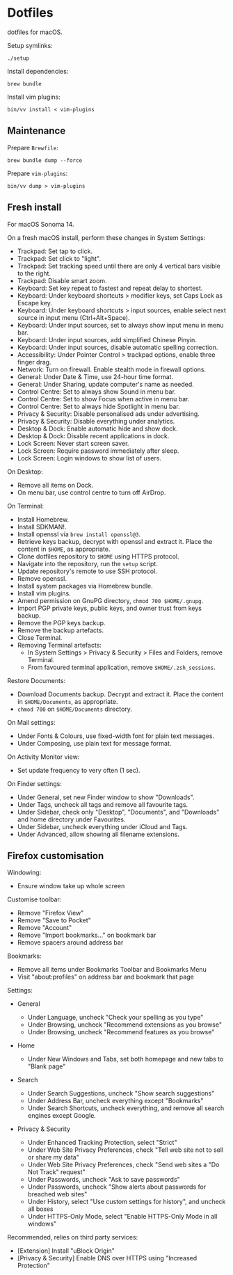 # Dotfiles

dotfiles for macOS.

Setup symlinks:

```
./setup
```

Install dependencies:

```
brew bundle
```

Install vim plugins:

```
bin/vv install < vim-plugins
```

## Maintenance

Prepare `Brewfile`:

```
brew bundle dump --force
```

Prepare `vim-plugins`:

```
bin/vv dump > vim-plugins
```

## Fresh install

For macOS Sonoma 14.

On a fresh macOS install, perform these changes in System Settings:

  - Trackpad: Set tap to click.
  - Trackpad: Set click to "light".
  - Trackpad: Set tracking speed until there are only 4 vertical bars visible to the right.
  - Trackpad: Disable smart zoom.
  - Keyboard: Set key repeat to fastest and repeat delay to shortest.
  - Keyboard: Under keyboard shortcuts > modifier keys, set Caps Lock as Escape key.
  - Keyboard: Under keyboard shortcuts > input sources, enable select next source in input menu (Ctrl+Alt+Space).
  - Keyboard: Under input sources, set to always show input menu in menu bar.
  - Keyboard: Under input sources, add simplified Chinese Pinyin.
  - Keyboard: Under input sources, disable automatic spelling correction.
  - Accessibility: Under Pointer Control > trackpad options, enable three finger drag.
  - Network: Turn on firewall. Enable stealth mode in firewall options.
  - General: Under Date & Time, use 24-hour time format.
  - General: Under Sharing, update computer's name as needed.
  - Control Centre: Set to always show Sound in menu bar.
  - Control Centre: Set to show Focus when active in menu bar.
  - Control Centre: Set to always hide Spotlight in menu bar.
  - Privacy & Security: Disable personalised ads under advertising.
  - Privacy & Security: Disable everything under analytics.
  - Desktop & Dock: Enable automatic hide and show dock.
  - Desktop & Dock: Disable recent applications in dock.
  - Lock Screen: Never start screen saver.
  - Lock Screen: Require password immediately after sleep.
  - Lock Screen: Login windows to show list of users.

On Desktop:

  - Remove all items on Dock.
  - On menu bar, use control centre to turn off AirDrop.

On Terminal:

  - Install Homebrew.
  - Install SDKMAN!.
  - Install openssl via `brew install openssl@3`.
  - Retrieve keys backup, decrypt with openssl and extract it. Place the content in `$HOME`, as appropriate.
  - Clone dotfiles repository to `$HOME` using HTTPS protocol.
  - Navigate into the repository, run the `setup` script.
  - Update repository's remote to use SSH protocol.
  - Remove openssl.
  - Install system packages via Homebrew bundle.
  - Install vim plugins.
  - Amend permission on GnuPG directory, `chmod 700 $HOME/.gnupg`.
  - Import PGP private keys, public keys, and owner trust from keys backup.
  - Remove the PGP keys backup.
  - Remove the backup artefacts.
  - Close Terminal.
  - Removing Terminal artefacts:
      - In System Settings > Privacy & Security > Files and Folders, remove Terminal.
      - From favoured terminal application, remove `$HOME/.zsh_sessions`.

Restore Documents:

  - Download Documents backup. Decrypt and extract it. Place the content in `$HOME/Documents`, as appropriate.
  - `chmod 700` on `$HOME/Documents` directory.

On Mail settings:

  - Under Fonts & Colours, use fixed-width font for plain text messages.
  - Under Composing, use plain text for message format.

On Activity Monitor view:

  - Set update frequency to very often (1 sec).

On Finder settings:

  - Under General, set new Finder window to show "Downloads".
  - Under Tags, uncheck all tags and remove all favourite tags.
  - Under Sidebar, check only "Desktop", "Documents", and "Downloads" and home directory under Favourites.
  - Under Sidebar, uncheck everything under iCloud and Tags.
  - Under Advanced, allow showing all filename extensions.

## Firefox customisation

Windowing:

  - Ensure window take up whole screen

Customise toolbar:

  - Remove "Firefox View"
  - Remove "Save to Pocket"
  - Remove "Account"
  - Remove "Import bookmarks..." on bookmark bar
  - Remove spacers around address bar

Bookmarks:

  - Remove all items under Bookmarks Toolbar and Bookmarks Menu
  - Visit "about:profiles" on address bar and bookmark that page

Settings:

  - General

    - Under Language, uncheck "Check your spelling as you type"
    - Under Browsing, uncheck "Recommend extensions as you browse"
    - Under Browsing, uncheck "Recommend features as you browse"

  - Home

    - Under New Windows and Tabs, set both homepage and new tabs to "Blank page"

  - Search

    - Under Search Suggestions, uncheck "Show search suggestions"
    - Under Address Bar, uncheck everything except "Bookmarks"
    - Under Search Shortcuts, uncheck everything, and remove all search engines except Google.

  - Privacy & Security

    - Under Enhanced Tracking Protection, select "Strict"
    - Under Web Site Privacy Preferences, check "Tell web site not to sell or share my data"
    - Under Web Site Privacy Preferences, check "Send web sites a "Do Not Track" request"
    - Under Passwords, uncheck "Ask to save passwords"
    - Under Passwords, uncheck "Show alerts about passwords for breached web sites"
    - Under History, select "Use custom settings for history", and uncheck all boxes
    - Under HTTPS-Only Mode, select "Enable HTTPS-Only Mode in all windows"

Recommended, relies on third party services:

  - [Extension] Install "uBlock Origin"
  - [Privacy & Security] Enable DNS over HTTPS using "Increased Protection"

